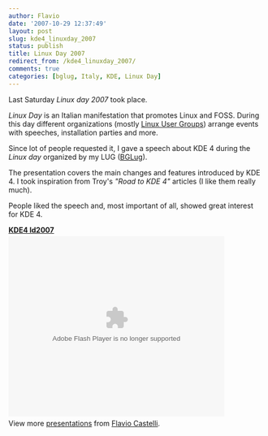 ```yaml
---
author: Flavio
date: '2007-10-29 12:37:49'
layout: post
slug: kde4_linuxday_2007
status: publish
title: Linux Day 2007
redirect_from: /kde4_linuxday_2007/
comments: true
categories: [bglug, Italy, KDE, Linux Day]
---
```


Last Saturday _Linux day 2007_ took place.

_Linux Day_ is an Italian manifestation that promotes Linux and FOSS. During
this day different organizations (mostly [Linux User
Groups](http://en.wikipedia.org/wiki/Linux_User_Group)) arrange events with
speeches, installation parties and more.

Since lot of people requested it, I gave a speech about KDE 4 during the
_Linux day_ organized by my LUG ([BGLug](http://www.bglug.it)).

The presentation covers the main changes and features introduced by KDE 4. I
took inspiration from Troy's _"Road to KDE 4"_ articles (I like them really
much).

People liked the speech and, most important of all, showed great interest for
KDE 4.

<div style="width:425px" id="__ss_12631095"><strong style="display:block;margin:12px 0 4px"><a href="http://www.slideshare.net/fcastelli/kde4-ld2007" title="KDE4 ld2007">KDE4 ld2007</a></strong><object id="__sse12631095" width="425" height="355"><param name="movie" value="http://static.slidesharecdn.com/swf/ssplayer2.swf?doc=kde4-ld2007-120421100713-phpapp02&stripped_title=kde4-ld2007&userName=fcastelli" /><param name="allowFullScreen" value="true"/><param name="allowScriptAccess" value="always"/><param name="wmode" value="transparent"/><embed name="__sse12631095" src="http://static.slidesharecdn.com/swf/ssplayer2.swf?doc=kde4-ld2007-120421100713-phpapp02&stripped_title=kde4-ld2007&userName=fcastelli" type="application/x-shockwave-flash" allowscriptaccess="always" allowfullscreen="true" wmode="transparent" width="425" height="355"></embed></object><div style="padding:5px 0 12px">View more <a href="http://www.slideshare.net/">presentations</a> from <a href="http://www.slideshare.net/fcastelli">Flavio Castelli</a>.</div></div>
